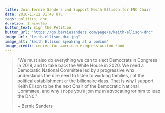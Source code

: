 ```yaml
---
title: Join Bernie Sanders and Support Keith Ellison for DNC Chair
date: 2016-11-12 01:48 UTC
tags: politics, dnc
duration: 2 minutes
button_text: Sign the Petition
button_url: "https://go.berniesanders.com/page/s/keith-ellison-dnc"
image_url: "keith-ellison-dnc.jpg"
image_alt: "Keith Ellison speaking at a podium"
image_credit: Center for American Progress Action Fund
---
```


> "We must also do everything we can to elect Democrats in Congress in 2018,
> and to take back the White House in 2020. We need a Democratic National
> Committee led by a progressive who understands the dire need to listen to
> working families, not the political establishment or the billionaire class.
> That is why I support Keith Ellison to be the next Chair of the Democratic
> National Committee, and why I hope you'll join me in advocating for him to
> lead the DNC."
>
> ~ Bernie Sanders

